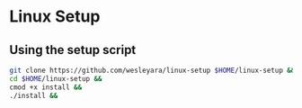 # Linux Setup

## Using the setup script

```bash
git clone https://github.com/wesleyara/linux-setup $HOME/linux-setup &&
cd $HOME/linux-setup &&
cmod +x install &&
./install &&
```